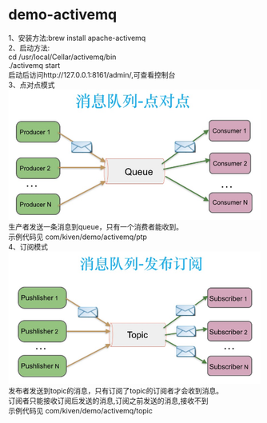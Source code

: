 # demo-activemq
1、安装方法:brew install apache-activemq
</br>
2、启动方法:
<br/>
cd /usr/local/Cellar/activemq/bin
<br/>
./activemq start
<br/>
启动后访问http://127.0.0.1:8161/admin/,可查看控制台
<br/>
3、点对点模式
<br/>
![image](./src/main/resources/ptp.png)
<br/>
生产者发送一条消息到queue，只有一个消费者能收到。
<br/>
示例代码见 com/kiven/demo/activemq/ptp
<br/>
4、订阅模式
<br/>
![image](./src/main/resources/subscribe.png)
<br/>
发布者发送到topic的消息，只有订阅了topic的订阅者才会收到消息。
<br/>
订阅者只能接收订阅后发送的消息,订阅之前发送的消息,接收不到
<br/>
示例代码见 com/kiven/demo/activemq/topic